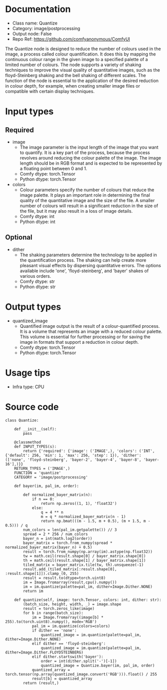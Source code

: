 # Documentation
- Class name: Quantize
- Category: image/postprocessing
- Output node: False
- Repo Ref: https://github.com/comfyanonymous/ComfyUI

The Quantize node is designed to reduce the number of colours used in the image, a process called colour quantification. It does this by mapping the continuous colour range in the given image to a specified palette of a limited number of colours. The node supports a variety of shaking techniques to improve the visual quality of quantitative images, such as the floyd-Steinberg shaking and the bell shaking of different scales. The function of the node is essential to the application of the desired reduction in colour depth, for example, when creating smaller image files or compatible with certain display techniques.

# Input types
## Required
- image
    - The image parameter is the input length of the image that you want to quantify. It is a key part of the process, because the process revolves around reducing the colour palette of the image. The image length should be in RGB format and is expected to be represented by a floating point between 0 and 1.
    - Comfy dtype: torch.Tensor
    - Python dtype: torch.Tensor
- colors
    - Colour parameters specify the number of colours that reduce the image palette. It plays an important role in determining the final quality of the quantitative image and the size of the file. A smaller number of colours will result in a significant reduction in the size of the file, but it may also result in a loss of image details.
    - Comfy dtype: int
    - Python dtype: int
## Optional
- dither
    - The shaking parameters determine the technology to be applied in the quantification process. The shaking can help create more pleasant visual effects by dispersing quantitative errors. The options available include 'one', 'floyd-steinberg', and 'bayer' shakes of various orders.
    - Comfy dtype: str
    - Python dtype: str

# Output types
- quantized_image
    - Quantified image output is the result of a colour-quantified process. It is a volume that represents an image with a reduced colour palette. This volume is essential for further processing or for saving the image in formats that support a reduction in colour depth.
    - Comfy dtype: torch.Tensor
    - Python dtype: torch.Tensor

# Usage tips
- Infra type: CPU

# Source code
```
class Quantize:

    def __init__(self):
        pass

    @classmethod
    def INPUT_TYPES(s):
        return {'required': {'image': ('IMAGE',), 'colors': ('INT', {'default': 256, 'min': 1, 'max': 256, 'step': 1}), 'dither': (['none', 'floyd-steinberg', 'bayer-2', 'bayer-4', 'bayer-8', 'bayer-16'],)}}
    RETURN_TYPES = ('IMAGE',)
    FUNCTION = 'quantize'
    CATEGORY = 'image/postprocessing'

    def bayer(im, pal_im, order):

        def normalized_bayer_matrix(n):
            if n == 0:
                return np.zeros((1, 1), 'float32')
            else:
                q = 4 ** n
                m = q * normalized_bayer_matrix(n - 1)
                return np.bmat(((m - 1.5, m + 0.5), (m + 1.5, m - 0.5))) / q
        num_colors = len(pal_im.getpalette()) // 3
        spread = 2 * 256 / num_colors
        bayer_n = int(math.log2(order))
        bayer_matrix = torch.from_numpy(spread * normalized_bayer_matrix(bayer_n) + 0.5)
        result = torch.from_numpy(np.array(im).astype(np.float32))
        tw = math.ceil(result.shape[0] / bayer_matrix.shape[0])
        th = math.ceil(result.shape[1] / bayer_matrix.shape[1])
        tiled_matrix = bayer_matrix.tile(tw, th).unsqueeze(-1)
        result.add_(tiled_matrix[:result.shape[0], :result.shape[1]]).clamp_(0, 255)
        result = result.to(dtype=torch.uint8)
        im = Image.fromarray(result.cpu().numpy())
        im = im.quantize(palette=pal_im, dither=Image.Dither.NONE)
        return im

    def quantize(self, image: torch.Tensor, colors: int, dither: str):
        (batch_size, height, width, _) = image.shape
        result = torch.zeros_like(image)
        for b in range(batch_size):
            im = Image.fromarray((image[b] * 255).to(torch.uint8).numpy(), mode='RGB')
            pal_im = im.quantize(colors=colors)
            if dither == 'none':
                quantized_image = im.quantize(palette=pal_im, dither=Image.Dither.NONE)
            elif dither == 'floyd-steinberg':
                quantized_image = im.quantize(palette=pal_im, dither=Image.Dither.FLOYDSTEINBERG)
            elif dither.startswith('bayer'):
                order = int(dither.split('-')[-1])
                quantized_image = Quantize.bayer(im, pal_im, order)
            quantized_array = torch.tensor(np.array(quantized_image.convert('RGB'))).float() / 255
            result[b] = quantized_array
        return (result,)
```
